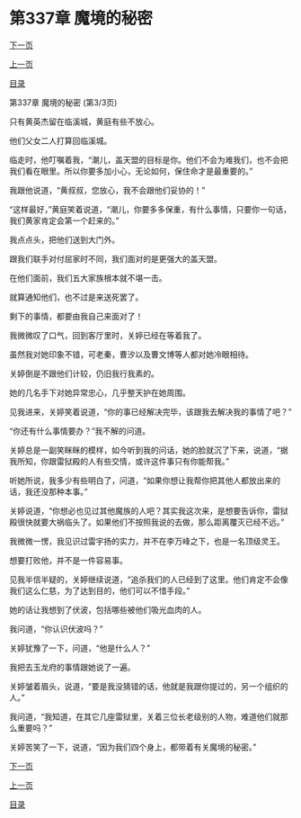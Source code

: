 <h1>第337章    魔境的秘密</h1>
            <div><p><a href="./1011_%E7%AC%AC338%E7%AB%A0_%E7%94%98%E8%A5%BF%E5%88%86%E6%AE%BF.md">下一页</a></p><p><a href="./1009_%E7%AC%AC337%E7%AB%A0_%E9%AD%94%E5%A2%83%E7%9A%84%E7%A7%98%E5%AF%86.md">上一页</a></p><p><a href="../">目录</a></p></div>
            <div><p>第337章    魔境的秘密 (第3/3页)</p><p>只有黄英杰留在临溪城，黄庭有些不放心。</p><p>他们父女二人打算回临溪城。</p><p>临走时，他叮嘱着我，“潮儿，盖天盟的目标是你。他们不会为难我们，也不会把我们看在眼里。所以你要多加小心，无论如何，保住命才是最重要的。”</p><p>我跟他说道，“黄叔叔，您放心，我不会跟他们妥协的！”</p><p>“这样最好，”黄庭笑着说道，“潮儿，你要多多保重，有什么事情，只要你一句话，我们黄家肯定会第一个赶来的。”</p><p>我点点头，把他们送到大门外。</p><p>跟我们联手对付屈家时不同，我们面对的是更强大的盖天盟。</p><p>在他们面前，我们五大家族根本就不堪一击。</p><p>就算通知他们，也不过是来送死罢了。</p><p>剩下的事情，都要由我自己来面对了！</p><p>我微微叹了口气，回到客厅里时，关婷已经在等着我了。</p><p>虽然我对她印象不错，可老秦，曹汐以及曹文博等人都对她冷眼相待。</p><p>关婷倒是不跟他们计较，仍旧我行我素的。</p><p>她的几名手下对她异常忠心，几乎整天护在她周围。</p><p>见我进来，关婷笑着说道，“你的事已经解决完毕，该跟我去解决我的事情了吧？”</p><p>“你还有什么事情要办？”我不解的问道。</p><p>关婷总是一副笑眯眯的模样，如今听到我的问话，她的脸就沉了下来，说道，“据我所知，你跟雷狱殿的人有些交情，或许这件事只有你能帮我。”</p><p>听她所说，我多少有些明白了，问道，“如果你想让我帮你把其他人都放出来的话，我还没那种本事。”</p><p>关婷说道，“你想必也见过其他魔族的人吧？其实我这次来，是想要告诉你，雷狱殿很快就要大祸临头了。如果他们不按照我说的去做，那么距离覆灭已经不远。”</p><p>我微微一愣，我见识过雷宇扬的实力，并不在李万峰之下，也是一名顶级灵王。</p><p>想要打败他，并不是一件容易事。</p><p>见我半信半疑的，关婷继续说道，“追杀我们的人已经到了这里。他们肯定不会像我们这么仁慈，为了达到目的，他们可以不惜手段。”</p><p>她的话让我想到了伏波，包括哪些被他们吸光血肉的人。</p><p>我问道，“你认识伏波吗？”</p><p>关婷犹豫了一下，问道，“他是什么人？”</p><p>我把去玉龙府的事情跟她说了一遍。</p><p>关婷皱着眉头，说道，“要是我没猜错的话，他就是我跟你提过的，另一个组织的人。”</p><p>我问道，“我知道，在其它几座雷狱里，关着三位长老级别的人物，难道他们就那么重要吗？”</p><p>关婷苦笑了一下，说道，“因为我们四个身上，都带着有关魔境的秘密。”</p></div>
            <div><p><a href="./1011_%E7%AC%AC338%E7%AB%A0_%E7%94%98%E8%A5%BF%E5%88%86%E6%AE%BF.md">下一页</a></p><p><a href="./1009_%E7%AC%AC337%E7%AB%A0_%E9%AD%94%E5%A2%83%E7%9A%84%E7%A7%98%E5%AF%86.md">上一页</a></p><p><a href="../">目录</a></p></div>